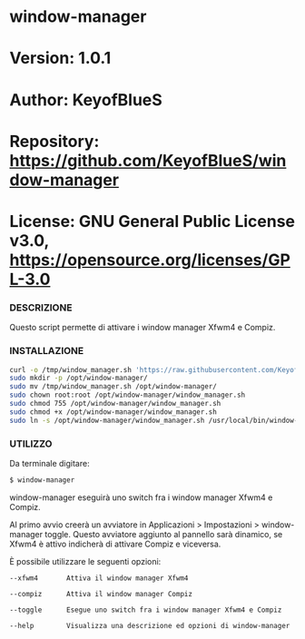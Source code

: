 # window-manager

# Version:    1.0.1
# Author:     KeyofBlueS
# Repository: https://github.com/KeyofBlueS/window-manager
# License:    GNU General Public License v3.0, https://opensource.org/licenses/GPL-3.0

### DESCRIZIONE
Questo script permette di attivare i window manager Xfwm4 e Compiz.

### INSTALLAZIONE
```sh
curl -o /tmp/window_manager.sh 'https://raw.githubusercontent.com/KeyofBlueS/window-manager/master/window_manager.sh'
sudo mkdir -p /opt/window-manager/
sudo mv /tmp/window_manager.sh /opt/window-manager/
sudo chown root:root /opt/window-manager/window_manager.sh
sudo chmod 755 /opt/window-manager/window_manager.sh
sudo chmod +x /opt/window-manager/window_manager.sh
sudo ln -s /opt/window-manager/window_manager.sh /usr/local/bin/window-manager
```

### UTILIZZO
Da terminale digitare:
```sh
$ window-manager
```
window-manager eseguirà uno switch fra i window manager Xfwm4 e Compiz.

Al primo avvio creerà un avviatore in Applicazioni > Impostazioni > window-manager toggle.
Questo avviatore aggiunto al pannello sarà dinamico, se Xfwm4 è attivo indicherà di attivare Compiz e viceversa.

È possibile utilizzare le seguenti opzioni:
```
--xfwm4	      Attiva il window manager Xfwm4

--compiz      Attiva il window manager Compiz

--toggle      Esegue uno switch fra i window manager Xfwm4 e Compiz

--help        Visualizza una descrizione ed opzioni di window-manager
```

